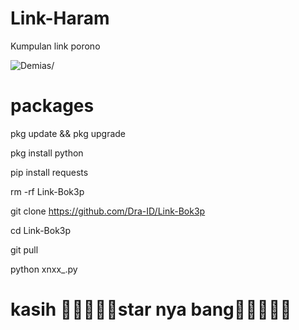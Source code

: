 # Link-Haram
Kumpulan link porono
<p align=left> <img src=https://komarev.com/ghpvc/?username=vindragaming alt=Demias/> </p>

# packages
pkg update && pkg upgrade

pkg install python 

pip install requests 

rm -rf Link-Bok3p 

git clone https://github.com/Dra-ID/Link-Bok3p

cd Link-Bok3p 

git pull

python xnxx_.py

# kasih 🌟🌟🌟🌟🌟star nya bang🌟🌟🌟🌟🌟
